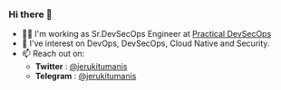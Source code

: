 ### Hi there 👋

- :man_technologist: I'm working as Sr.DevSecOps Engineer at [Practical DevSecOps](https://www.practical-devsecops.com/)
- 🔭 I've interest on DevOps, DevSecOps, Cloud Native and Security.
- 📫 Reach out on: 
  - **Twitter**  : [@jerukitumanis](https://twitter.com/jerukitumanis)
  - **Telegram** : [@jerukitumanis](https://t.me/jerukitumanis)
